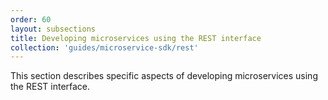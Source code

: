 ```yaml
---
order: 60
layout: subsections
title: Developing microservices using the REST interface
collection: 'guides/microservice-sdk/rest'
---
```


This section describes specific aspects of developing microservices using the REST interface.

